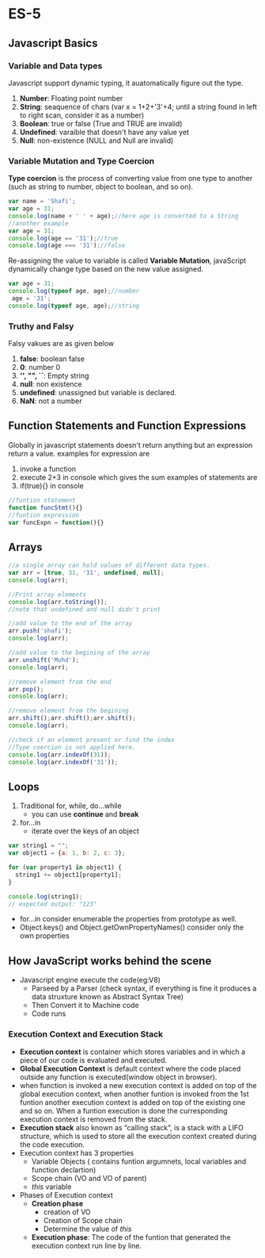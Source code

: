 # ES-5
## Javascript Basics
### Variable and Data types
Javascript support dynamic typing, it auatomatically figure out the type.
1. **Number**: Floating point number
2. **String**: seaquence of chars (var x = 1+2+'3'+4; until a string found in left to right scan, consider it as a number)
3. **Boolean**: true or false (True and TRUE are invalid)
4. **Undefined**: varaible that doesn't have any value yet 
5. **Null**: non-existence (NULL and Null are invalid)
### Variable Mutation and Type Coercion
**Type coercion** is the process of converting value from one type to another (such as string to number, object to boolean, and so on).
```javascript
var name = 'Shafi';
var age = 31;
console.log(name + ' ' + age);//here age is converted to a String
//another example
var age = 31;
console.log(age == '31');//true
console.log(age === '31');//false
```
Re-assigning the value to variable is called **Variable Mutation**, javaScript dynamically change type based on the new value assigned.
```javascript
var age = 31;
console.log(typeof age, age);//number
 age = '31';
console.log(typeof age, age);//string
```
### Truthy and Falsy 
Falsy vakues are as given below 
1. **false**: boolean false
2. **0**: number 0
3. **'', "", ``**: Empty string
4. **null**: non existence
5. **undefined**: unassigned but variable is declared.
6. **NaN**: not a number
## Function Statements and Function Expressions
Globally in javascript statements doesn't return anything but an expression return a value.
examples for expression are 
1. invoke a function
2. execute 2+3 in console which gives the sum
examples of statements are
1. if(true){} in console

```javascript
//funtion statement
function funcStmt(){}
//funtion expression
var funcExpn = function(){}
```

## Arrays
```javascript
//a single array can hold values of different data types. 
var arr = [true, 31, '31', undefined, null];
console.log(arr);

//Print array elements
console.log(arr.toString());
//note that undefined and null didn't print

//add value to the end of the array
arr.push('shafi');
console.log(arr);

//add value to the begining of the array
arr.unshift('Muhd');
console.log(arr);

//remove element from the end
arr.pop();
console.log(arr);

//remove element from the begining
arr.shift();arr.shift();arr.shift();
console.log(arr);

//check if an element present or find the index
//Type coercion is not applied here.
console.log(arr.indexOf(31));
console.log(arr.indexOf('31'));
```
## Loops
1. Traditional for, while, do...while
   - you can use **continue** and **break** 
2. for...in
   - iterate over the keys of an object
```javascript
var string1 = "";
var object1 = {a: 1, b: 2, c: 3};

for (var property1 in object1) {
  string1 += object1[property1];
}

console.log(string1);
// expected output: "123"
```
- for...in consider enumerable the properties from prototype as well.
- Object.keys() and Object.getOwnPropertyNames() consider only the own properties

## How JavaScript works behind the scene
- Javascript engine execute the code(eg:V8)
  - Parseed by a Parser (check syntax, if everything is fine it produces a data struxture known as Abstract Syntax Tree)
  - Then Convert it to Machine code
  - Code runs  
### Execution Context and Execution Stack
- **Execution context** is container which stores variables and in which a piece of our code is evaluated and executed.
- **Global Execution Context** is default context where the code placed outside any function is executed(window object in browser).
- when function is invoked a new execution context is added on top of the global execution context, when another funtion is invoked from the 1st funtion another execution context is added on top of the existing one and so on. When a funtion execution is done the curresponding execution context is removed from the stack.
- **Execution stack** also known as “calling stack”, is a stack with a LIFO structure, which is used to store all the execution context created during the code execution.
- Execution context has 3 properties
  - Variable Objects ( contains funtion argumnets, local variables and function declartion)
  - Scope chain (VO and VO of parent)
  - *this* variable
- Phases of Execution context  
  - **Creation phase**
    - creation of VO
    - Creation of Scope chain
    - Determine the value of *this*
  - **Execution phase**: 
    The code of the funtion that generated the execution context run line by line.
  
